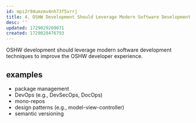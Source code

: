 ```yaml
---
id: mpi2r94umzmv4nh73f5vrrj
title: 4. OSHW Development Should Leverage Modern Software Development Techniques
desc: ''
updated: 1729029209071
created: 1729028476793
---
```


OSHW development should leverage modern software development techniques to improve the OSHW developer experience.

## examples

- package management
- DevOps (e.g., DevSecOps, DocOps)
- mono-repos
- design patterns (e.g., model-view-controller)
- semantic versioning
